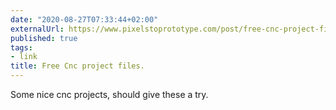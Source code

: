 ```yaml
---
date: "2020-08-27T07:33:44+02:00"
externalUrl: https://www.pixelstoprototype.com/post/free-cnc-project-files
published: true
tags:
- link
title: Free Cnc project files.
---
```

Some nice cnc projects, should give these a try.
